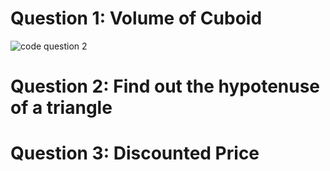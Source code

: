 # Question 1: Volume of Cuboid
![code question 2](https://github.com/Zaidi-Alisha/PfFall23/assets/142868085/a061dbef-345e-45db-813a-a763bfe4a6aa)

# Question 2: Find out the hypotenuse of a triangle

# Question 3: Discounted Price






